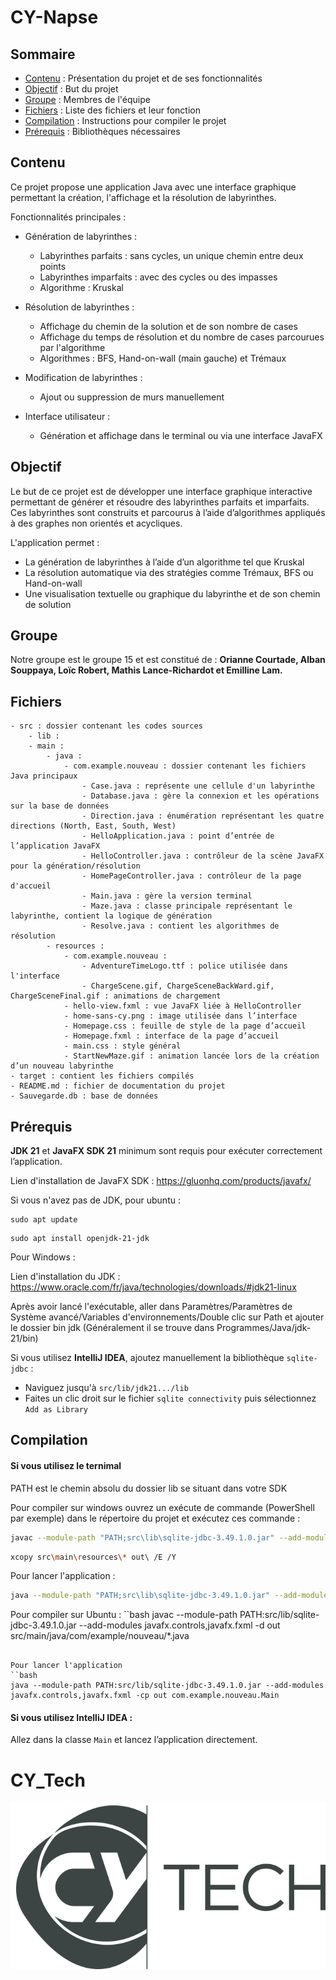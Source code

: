 # CY-Napse

## Sommaire

* [Contenu](#contenu) : Présentation du projet et de ses fonctionnalités
* [Objectif](#objectif) : But du projet
* [Groupe](#groupe) : Membres de l'équipe
* [Fichiers](#fichiers) : Liste des fichiers et leur fonction
* [Compilation](#compilation) : Instructions pour compiler le projet
* [Prérequis](#prérequis) : Bibliothèques nécessaires


## Contenu

Ce projet propose une application Java avec une interface graphique permettant la création, l'affichage et la résolution de labyrinthes.

Fonctionnalités principales :

* Génération de labyrinthes :
  * Labyrinthes parfaits : sans cycles, un unique chemin entre deux points
  * Labyrinthes imparfaits : avec des cycles ou des impasses
  * Algorithme : Kruskal

* Résolution de labyrinthes :
  * Affichage du chemin de la solution et de son nombre de cases
  * Affichage du temps de résolution et du nombre de cases parcourues par l'algorithme
  * Algorithmes : BFS, Hand-on-wall (main gauche) et Trémaux

* Modification de labyrinthes :
  * Ajout ou suppression de murs manuellement

* Interface utilisateur :
  * Génération et affichage dans le terminal ou via une interface JavaFX


## Objectif

Le but de ce projet est de développer une interface graphique interactive permettant de générer et résoudre des labyrinthes parfaits et imparfaits.
Ces labyrinthes sont construits et parcourus à l’aide d’algorithmes appliqués à des graphes non orientés et acycliques.

L'application permet :

* La génération de labyrinthes à l’aide d’un algorithme tel que Kruskal
* La résolution automatique via des stratégies comme Trémaux, BFS ou Hand-on-wall
* Une visualisation textuelle ou graphique du labyrinthe et de son chemin de solution


## Groupe

Notre groupe est le groupe 15 et est constitué de :
**Orianne Courtade, Alban Souppaya, Loïc Robert, Mathis Lance-Richardot et Emilline Lam.**


## Fichiers

```text
- src : dossier contenant les codes sources
    - lib : 
    - main :
        - java :
            - com.example.nouveau : dossier contenant les fichiers Java principaux
                - Case.java : représente une cellule d'un labyrinthe
                - Database.java : gère la connexion et les opérations sur la base de données
                - Direction.java : énumération représentant les quatre directions (North, East, South, West)
                - HelloApplication.java : point d’entrée de l’application JavaFX
                - HelloController.java : contrôleur de la scène JavaFX pour la génération/résolution
                - HomePageController.java : contrôleur de la page d'accueil
                - Main.java : gère la version terminal
                - Maze.java : classe principale représentant le labyrinthe, contient la logique de génération
                - Resolve.java : contient les algorithmes de résolution
        - resources :
            - com.example.nouveau :
                - AdventureTimeLogo.ttf : police utilisée dans l'interface
                - ChargeScene.gif, ChargeSceneBackWard.gif, ChargeSceneFinal.gif : animations de chargement
            - hello-view.fxml : vue JavaFX liée à HelloController
            - home-sans-cy.png : image utilisée dans l’interface
            - Homepage.css : feuille de style de la page d’accueil
            - Homepage.fxml : interface de la page d’accueil
            - main.css : style général
            - StartNewMaze.gif : animation lancée lors de la création d’un nouveau labyrinthe
- target : contient les fichiers compilés
- README.md : fichier de documentation du projet
- Sauvegarde.db : base de données
```
## Prérequis

**JDK 21** et **JavaFX SDK 21** minimum sont requis pour exécuter correctement l’application.

Lien d'installation de JavaFX SDK : https://gluonhq.com/products/javafx/

Si vous n'avez pas de JDK, pour ubuntu :
```
sudo apt update
```
```
sudo apt install openjdk-21-jdk
```

Pour Windows :

Lien d'installation du JDK : https://www.oracle.com/fr/java/technologies/downloads/#jdk21-linux

Après avoir lancé l'exécutable, aller dans Paramètres/Paramètres de Système avancé/Variables d'environnements/Double clic sur Path et ajouter le dossier bin jdk (Généralement il se trouve dans Programmes/Java/jdk-21/bin)


Si vous utilisez **IntelliJ IDEA**, ajoutez manuellement la bibliothèque `sqlite-jdbc` :
  * Naviguez jusqu'à `src/lib/jdk21.../lib`
  * Faites un clic droit sur le fichier `sqlite connectivity` puis sélectionnez `Add as Library`

## Compilation

#### Si vous utilisez le ternimal 

PATH est le chemin absolu du dossier lib se situant dans votre SDK

Pour compiler sur windows ouvrez un exécute de commande (PowerShell par exemple) dans le répertoire du projet et exécutez ces commande :
```bash
javac --module-path "PATH;src\lib\sqlite-jdbc-3.49.1.0.jar" --add-modules javafx.controls,javafx.fxml -d out src\main\java\com\example\nouveau\*.java
```
```bash
xcopy src\main\resources\* out\ /E /Y
```

Pour lancer l'application :
```bash
java --module-path "PATH;src\lib\sqlite-jdbc-3.49.1.0.jar" --add-modules javafx.controls,javafx.fxml -d out src\main\java\com\example\nouveau\Main
```

Pour compiler sur Ubuntu :
``bash
javac --module-path PATH:src/lib/sqlite-jdbc-3.49.1.0.jar --add-modules javafx.controls,javafx.fxml -d out src/main/java/com/example/nouveau/*.java
```

Pour lancer l'application
``bash
java --module-path PATH:src/lib/sqlite-jdbc-3.49.1.0.jar --add-modules javafx.controls,javafx.fxml -cp out com.example.nouveau.Main
```


#### Si vous utilisez **IntelliJ IDEA** :
Allez dans la classe `Main` et lancez l’application directement.


# CY_Tech
![CYTECH](CY_Tech_logo.jpg)
